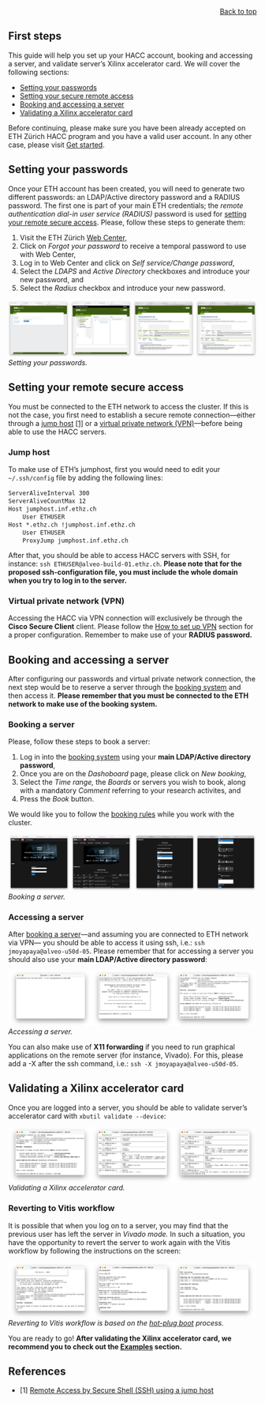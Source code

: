 <div id="readme" class="Box-body readme blob js-code-block-container">
<article class="markdown-body entry-content p-3 p-md-6" itemprop="text">
<p align="right">
<a href="https://github.com/fpgasystems/hacc#--heterogenous-accelerated-compute-cluster">Back to top</a>
</p>

# First steps
This guide will help you set up your HACC account, booking and accessing a server, and validate server’s Xilinx accelerator card. We will cover the following sections:

* [Setting your passwords](#setting-your-passwords)
* [Setting your secure remote access](#setting-your-remote-secure-access)
* [Booking and accessing a server](#booking-and-accessing-a-server)
* [Validating a Xilinx accelerator card](#validating-a-xilinx-accelerator-card) 

Before continuing, please make sure you have been already accepted on ETH Zürich HACC program and you have a valid user account. In any other case, please visit [Get started](https://www.amd-haccs.io/get-started.html).

## Setting your passwords
Once your ETH account has been created, you will need to generate two different passwords: an LDAP/Active directory password and a RADIUS password. The first one is part of your main ETH credentials; the *remote authentication dial-in user service (RADIUS)* password is used for [setting your remote secure access](#setting-your-remote-secure-access). Please, follow these steps to generate them:

1. Visit the ETH Zürich [Web Center,](https://iam.password.ethz.ch/authentication/login_en.html)
2. Click on *Forgot your password* to receive a temporal password to use with Web Center,
3. Log in to Web Center and click on *Self service/Change password*,
4. Select the *LDAPS* and *Active Directory* checkboxes and introduce your new password, and
5. Select the *Radius* checkbox and introduce your new password.

![Setting your passwords.](../imgs/passwords.png "Setting your passwords.")
*Setting your passwords.*

## Setting your remote secure access
You must be connected to the ETH network to access the cluster. If this is not the case, you first need to establish a secure remote connection—either through a [jump host](#jump-host) [[1]](#references) or a [virtual private network (VPN)](#virtual-private-network-vpn)—before being able to use the HACC servers.

### Jump host
To make use of ETH’s jumphost, first you would need to edit your ```~/.ssh/config``` file by adding the following lines:

```
ServerAliveInterval 300
ServerAliveCountMax 12
Host jumphost.inf.ethz.ch
    User ETHUSER
Host *.ethz.ch !jumphost.inf.ethz.ch
    User ETHUSER
    ProxyJump jumphost.inf.ethz.ch
```

After that, you should be able to access HACC servers with SSH, for instance: ```ssh ETHUSER@alveo-build-01.ethz.ch```. **Please note that for the proposed ssh-configuration file, you must include the whole domain when you try to log in to the server.**

### Virtual private network (VPN)
Accessing the HACC via VPN connection will exclusively be through the **Cisco Secure Client** client. Please follow the [How to set up VPN](https://unlimited.ethz.ch/display/itkb/VPN) section for a proper configuration. Remember to make use of your **RADIUS password.**

## Booking and accessing a server
After configuring our passwords and virtual private network connection, the next step would be to reserve a server through the [booking system](https://alveo-booking.ethz.ch/login.php) and then access it. **Please remember that you must be connected to the ETH network to make use of the booking system.**

### Booking a server
Please, follow these steps to book a server:

1. Log in into the [booking system](https://alveo-booking.ethz.ch/login.php) using your **main LDAP/Active directory password**,
2. Once you are on the *Dashoboard* page, please click on *New booking*,
3. Select the *Time range,* the *Boards* or servers you wish to book, along with a mandatory *Comment* referring to your research activites, and
4. Press the *Book* button.

We would like you to follow the [booking rules](../docs/booking-system.md#booking-rules) while you work with the cluster.

![Booking a server.](../imgs/booking-a-server.png "Booking a server.")
*Booking a server.*

### Accessing a server
After [booking a server](#booking-a-server)—and assuming you are connected to ETH network via VPN— you should be able to access it using ssh, i.e.: ```ssh jmoyapaya@alveo-u50d-05```. Please remember that for accessing a server you should also use your **main LDAP/Active directory password**:

![Accessing a server.](../imgs/accessing-a-server.png "Accessing a server.")
*Accessing a server.*

You can also make use of **X11 forwarding** if you need to run graphical applications on the remote server (for instance, Vivado). For this, please add a -X after the ssh command, i.e.: ```ssh -X jmoyapaya@alveo-u50d-05```.

## Validating a Xilinx accelerator card
Once you are logged into a server, you should be able to validate server’s accelerator card with ```xbutil validate --device```:

![Validating a Xilinx accelerator card.](../imgs/validating-a-xilinx-accelerator-card.png "Validating a Xilinx accelerator card.")
*Validating a Xilinx accelerator card.*

### Reverting to Vitis workflow
It is possible that when you log on to a server, you may find that the previous user has left the server in *Vivado mode.* In such a situation, you have the opportunity to revert the server to work again with the Vitis workflow by following the instructions on the screen:

![Reverting to Vitis workflow.](../imgs/reverting-to-vitits-workflow.png "Reverting to Vitis workflow.")
*Reverting to Vitis workflow is based on the [hot-plug boot](https://github.com/fpgasystems/hacc/blob/main/docs/vocabulary.md#pci-hot-plug) process.*

You are ready to go! **After validating the Xilinx accelerator card, we recommend you to check out the [Examples](../examples/README.md#examples) section.**

## References
* [1] [Remote Access by Secure Shell (SSH) using a jump host](https://www.isg.inf.ethz.ch/Main/HelpRemoteAccessSSH)